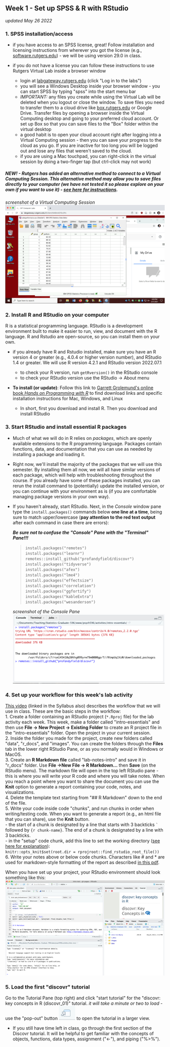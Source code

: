 ## Week 1 - Set up SPSS & R with RStudio  

*updated May 26 2022*  

### 1. SPSS installation/access  

-   if you have access to an SPSS license, great! Follow installation and licensing instructions from wherever you got the license (e.g., [software.rutgers.edu](https://software.rutgers.edu)) - we will be using version 29.0 in class.  

-   if you do not have a license you can follow these instructions to use Rutgers Virtual Lab inside a browser window  

    -   login at [labgateway.rutgers.edu](https://it.rutgers.edu/virtual-computer-labs/) (click "Log in to the labs")   
    -   you will see a Windows Desktop inside your browser window - you can start SPSS by typing "spss" into the start menu bar
    -   *IMPORTANT:* any files you create while using the Virtual Lab will be deleted when you logout or close the window. To save files you need to transfer them to a cloud drive like [box.rutgers.edu](https://it.rutgers.edu/box/) or Google Drive. Transfer files by opening a browser inside the Virtual Computing desktop and going to your preferred cloud account. Or set up Box so that you can save files to the "Box" folder within the virtual desktop   
    -   a good habit is to open your cloud account right after logging into a Virtual Computing session - then you can save your progress to the cloud as you go. If you are inactive for too long you will be logged out and lose any files that weren't saved to the cloud.  
    -   if you are using a Mac touchpad, you can right-click in the virtual session by doing a two-finger tap (but ctrl-click may not work)  

##### NEW! - Rutgers has added an alternative method to connect to a Virtual Computing Session. This alternative method may allow you to save files directly to your computer (we have not tested it so please explore on your own if you want to use it) - [see here for instructions](https://it.rutgers.edu/virtual-computer-labs/knowledgebase/accessing-windows-virtual-desktop/).  

*screenshot of a Virtual Computing Session* ![Virtual Computing screenshot](../images/VirtualComputing.png)  

### 2. Install R and RStudio on your computer  

R is a statistical programming language. RStudio is a development environment built to make it easier to run, view, and document with the R language. R and Rstudio are open-source, so you can install them on your own.  

-   if you already have R and Rstudio installed, make sure you have an R version 4 or greater (e.g., 4.0.4 or higher version number), and RStudio 1.4 or greater. We will use R version 4.2.1 and RStudio version 2022.07.1    

    -   to check your R version, run `getRversion()` in the RStudio console  
    -   to check your RStudio version use the RStudio -\> About menu    

-   **To install (or update)**: Follow this link to [Garrett Grolemund's online book *Hands on Programming with R*](https://rstudio-education.github.io/hopr/starting.html) to find download links and specific installation instructions for Mac, Windows, and Linux  
    -   In short, first you download and install R. Then you download and install RStudio

### 3. Start RStudio and install essential R packages  

-   Much of what we will do in R relies on *packages*, which are openly available extensions to the R programming language. Packages contain functions, data, and documentation that you can use as needed by installing a package and loading it.  

-   Right now, we'll install the majority of the packages that we will use this semester. By installing them all now, we will all have similar versions of each package, which will help with troubleshooting throughout the course. If you already have some of these packages installed, you can rerun the install command to (potentially) update the installed version, or you can continue with your environment as is (if you are comfortable managing package versions in your own way).  

-   If you haven't already, start RStudio. Next, in the *Console* window pane type the `install.packages()` commands below **one line at a time**, being sure to match upper/lowercase (**pay attention to the red text output** after each command in case there are errors):  
   
    ***Be sure not to confuse the "Console" Pane with the "Terminal" Pane!!!***  

    > `install.packages("remotes")`  
    > `install.packages("learnr")`  
    > `remotes::install_github("profandyfield/discovr")`  
    > `install.packages("tidyverse")`  
    > `install.packages("afex")`  
    > `install.packages("lme4")`  
    > `install.packages("effectsize")`  
    > `install.packages("correlation")`  
    > `install.packages("ggfortify")`  
    > `install.packages("kableExtra")`  
    > `install.packages("wesanderson")`  

    *screenshot of the Console Pane* ![Console Pane screenshot](../images/ConsolePane.png)

### 4. Set up your workflow for this week's lab activity  
[This video](http://milton-the-cat.rocks/learnr/r/r_getting_started/#section-working-in-rstudio) (linked in the Syllabus also) describes the workflow that we will use in class. These are the basic steps in the workflow:  
    1. Create a folder containing an RStudio project (`*.Rproj` file) for the lab activity each week. This week, make a folder called "intro-essentials" and then use **File -\> New Project -\> Existing Folder** to create an R project file in the "intro-essentials" folder. Open the project in your current session.    
    2. Inside the folder you made for the project, create new folders called "data", "r\_docs", and "images". You can create the folders through the **Files** tab in the lower right RStudio Pane, or as you normally would in Windows or MacOS.    
    3. Create an **R Markdown file** called "lab-notes-intro" and save it in "r\_docs" folder. Use **File -\>New File -\> R Markdown...** then **Save** (on the RStudio menu). The markdown file will open in the top left RStudio pane - this is where you will write your R code and where you will take notes. When you reach a point where you want to share the document you can use the **Knit** option to generate a report containing your code, notes, and visualizations.  
    4. Delete the template text starting from "## R Markdown" down to the end of the file.  
    5. Write your code inside code "chunks", and run chunks in order when writing/testing code. When you want to generate a report (e.g., an html file that you can share), use the **Knit** button.  
    	    - the start of a chunk is designated by a line that starts with 3 backticks `` ` ``  followed by `{r chunk-name}`. The end of a chunk is designated by a line with 3 backticks.  
    	    - in the "setup" code chunk, add this line to set the working directory ([see here for explanation](https://bookdown.org/yihui/rmarkdown-cookbook/working-directory.html)):  
    	    `knitr::opts_knit$set(root.dir = rprojroot::find_rstudio_root_file())`   
    6. Write your notes above or below code chunks. Characters like \# and \* are used for markdown-style formatting of the report as described [in this pdf](https://www.rstudio.com/wp-content/uploads/2015/02/rmarkdown-cheatsheet.pdf).  

When you have set up your project, your RStudio environment should look something like this:  
![Rstudio project](../images/full-setup.png)


### 5. Load the first "discovr" tutorial  

Go to the Tutorial Pane (top right) and click "start tutorial" for the "discovr: key concepts in R (discovr_01)" tutorial. *it will take a minute or two to load* - use the "pop-out" button ![popout icon](../images/popout.png) to open the tutorial in a larger view.

-   If you still have time left in class, go through the first section of the Discovr tutorial. It will be helpful to get familiar with the concepts of objects, functions, data types, assignment ("\<-"), and piping ("%\>%").
